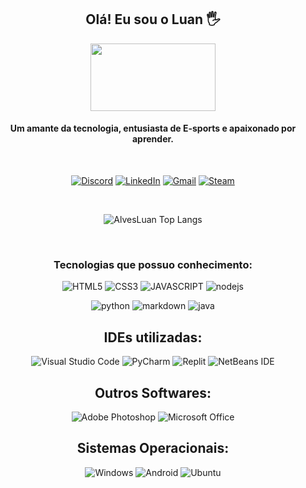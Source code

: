 <div align="center">

## Olá! Eu sou o Luan 🖐️

<img src="https://64.media.tumblr.com/32c1fdf051c9c07579dd6487c9c566b8/tumblr_mlthkuZqUT1s035gko1_400.gifv" style=" width: 200px; height: 108px;">

#### Um amante da tecnologia, entusiasta de E-sports e apaixonado por aprender.

</br >

[![Discord](https://img.shields.io/badge/Discord-F92672?style=for-the-badge&logo=discord&logoColor=white)](https://discordapp.com/users/360224465281482752)
[![LinkedIn](https://img.shields.io/badge/LinkedIn-F92672?style=for-the-badge&logo=linkedin&logoColor=white)](https://www.linkedin.com/in/luan-kauan-alves-31b057239/)
[![Gmail](https://img.shields.io/badge/Gmail-F92672?style=for-the-badge&logo=gmail&logoColor=white)](mailto:luankauan10@gmail.com)
[![Steam](https://img.shields.io/badge/steam-F92672.svg?style=for-the-badge&logo=steam&logoColor=white)](https://steamcommunity.com/id/nomiiidm/)

<!-- ![AlvesLuan GitHub stats](https://github-readme-stats.vercel.app/api?username=AlvesLuan&show_icons=true&theme=dracula&count_private=true) -->


</br >



![AlvesLuan Top Langs](https://github-readme-stats.vercel.app/api/top-langs/?username=alvesLuan&layout=compact&langs_count=7&theme=monokai) 

</br >

### Tecnologias que possuo conhecimento:
![HTML5](https://img.shields.io/badge/html5-272822?style=for-the-badge&logo=html5&logoColor=white&labelColor=F92672)
![CSS3](https://img.shields.io/badge/CSS3-272822?style=for-the-badge&logo=css3&logoColor=white&labelColor=F92672)
![JAVASCRIPT](https://img.shields.io/badge/javascript-272822?style=for-the-badge&logo=javascript&logoColor=white&labelColor=F92672)
![nodejs](https://img.shields.io/badge/nodejs-272822?style=for-the-badge&logo=node.js&logoColor=white&labelColor=F92672)

![python](https://img.shields.io/badge/python-272822?style=for-the-badge&logo=python&logoColor=white&labelColor=F92672)
![markdown](https://img.shields.io/badge/markdown-272822?style=for-the-badge&logo=markdown&logoColor=white&labelColor=F92672)
![java](https://img.shields.io/badge/java-272822?style=for-the-badge&logo=java.&logoColor=white&labelColor=F92672)

## IDEs utilizadas:
![Visual Studio Code](https://img.shields.io/badge/Visual%20Studio%20Code-272822.svg?style=for-the-badge&logo=visual-studio-code&logoColor-logoColor=white&labelColor=F92672)
![PyCharm](https://img.shields.io/badge/pycharm-272822?style=for-the-badge&logo=pycharm&logoColor=white&labelColor=F92672)
![Replit](https://img.shields.io/badge/Replit-272822?style=for-the-badge&logo=Replit&logoColor=white&labelColor=F92672)
![NetBeans IDE](https://img.shields.io/badge/NetBeansIDE-272822.svg?style=for-the-badge&logo=apache-netbeans-ide&logoColor=white&labelColor=F92672)

## Outros Softwares:
![Adobe Photoshop](https://img.shields.io/badge/adobe%20photoshop-272822.svg?style=for-the-badge&logo=adobe%20photoshop&logoColor=white&labelColor=F92672)
![Microsoft Office](https://img.shields.io/badge/Microsoft_Office-272822?style=for-the-badge&logo=microsoft-office&logoColor=white&labelColor=F92672)

## Sistemas Operacionais:
![Windows](https://img.shields.io/badge/Windows-272822?style=for-the-badge&logo=windows&logoColor=white&labelColor=F92672)
![Android](https://img.shields.io/badge/Android-272822?style=for-the-badge&logo=android&logoColor=white&labelColor=F92672)
![Ubuntu](https://img.shields.io/badge/Ubuntu-272822?style=for-the-badge&logo=ubuntu&logoColor=white&labelColor=F92672)
<!--
<div style="display: inline_block">

  <img align="center" alt="html5" src="https://img.shields.io/badge/HTML5-E34F26?style=for-the-badge&logo=html5&logoColor=white" />
  <img align="center" alt="css" src="https://img.shields.io/badge/CSS3-1572B6?style=for-the-badge&logo=css3&logoColor=white" />
  <img align="center" alt="js" src="https://img.shields.io/badge/JavaScript-F7DF1E?style=for-the-badge&logo=javascript&logoColor=black" />
  <img align="center" alt="nodejs" src="https://img.shields.io/badge/Node.js-43853D?style=for-the-badge&logo=node.js&logoColor=white" />
  <img align="center" alt="python" src="https://img.shields.io/badge/Python-3776AB?style=for-the-badge&logo=python&logoColor=white" />
  <img align="center" alt="java" src="https://img.shields.io/badge/Java-ED8B00?style=for-the-badge&logo=Java&logoColor=white" />
  <img align="center" alt="markdown" src="https://img.shields.io/badge/Markdown-000000?style=for-the-badge&logo=markdown&logoColor=white" />

</div>
-->




